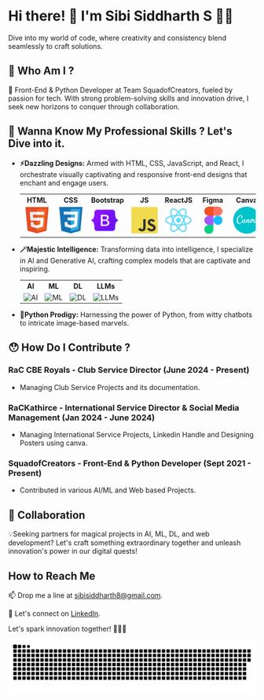 # Hi there! 👋 I'm Sibi Siddharth S 🚀✨

Dive into my world of code, where creativity and consistency blend seamlessly to craft solutions.

## 🫣 Who Am I ?

🚀 Front-End & Python Developer at Team SquadofCreators, fueled by passion for tech. With strong problem-solving skills and innovation drive, I seek new horizons to conquer through collaboration.

## 💼 Wanna Know My Professional Skills ? Let's Dive into it.

  - **⚡Dazzling Designs:** Armed with HTML, CSS, JavaScript, and React, I orchestrate visually captivating and responsive front-end designs that enchant and engage users.

    <table>
      <tr align="center">
        <th>HTML</th>
        <th>CSS</th>
        <th>Bootstrap</th>
        <th>JS</th>
        <th>ReactJS</th>
        <th>Figma</th>
        <th>Canva</th>
      </tr>
      <tr>
        <td><img style="min-width: 55px;" src="https://github.com/devicons/devicon/blob/master/icons/html5/html5-original.svg" title="HTML" alt="HTML" width="55" height="55"/></td>
        <td><img style="min-width: 55px;" src="https://github.com/devicons/devicon/blob/master/icons/css3/css3-original.svg" title="CSS" alt="CSS" width="55" height="55"/></td>
        <td><img style="min-width: 55px;" src="https://github.com/devicons/devicon/blob/master/icons/bootstrap/bootstrap-original.svg" title="Bootstrap" alt="Bootstrap" width="55" height="55"/></td>
        <td><img style="min-width: 55px;" src="https://github.com/devicons/devicon/blob/master/icons/javascript/javascript-original.svg" title="JavaScript" alt="JavaScript" width="55" height="55"/></td>
        <td><img style="min-width: 55px;" src="https://github.com/devicons/devicon/blob/master/icons/react/react-original.svg" title="ReactJS" alt="ReactJS" width="55" height="55"/></td>
        <td><img style="min-width: 55px;" src="https://github.com/devicons/devicon/blob/master/icons/figma/figma-original.svg" title="Figma" alt="Figma" width="55" height="55"/></td>
        <td><img style="min-width: 55px;" src="https://github.com/devicons/devicon/blob/master/icons/canva/canva-original.svg" title="Canva" alt="Canva" width="55" height="55"/></td>
      </tr>
    </table>
    
  - **🪄Majestic Intelligence:** Transforming data into intelligence, I specialize in AI and Generative AI, crafting complex models that are captivate and inspiring.

    <table>
      <tr align="center">
        <th>AI</th>
        <th>ML</th>
        <th>DL</th>
        <th>LLMs</th>
      </tr>
      <tr>
        <td><img src="https://cdn-icons-png.flaticon.com/512/4630/4630645.png" title="AI" alt="AI" width="55" height="55"/></td>
        <td><img src="https://cdn-icons-png.flaticon.com/512/2980/2980560.png" title="ML" alt="ML" width="55" height="55"/></td>
        <td><img src="https://cdn-icons-png.flaticon.com/512/10817/10817412.png" title="DL" alt="DL" width="55" height="55"/></td>
        <td><img src="https://cdn-icons-png.flaticon.com/512/16806/16806660.png" title="LLMs" alt="LLMs" width="55" height="55"/></td>
      </tr>
    </table>
    
  - **🐍Python Prodigy:** Harnessing the power of Python, from witty chatbots to intricate image-based marvels.

## 😯 How Do I Contribute ?

### RaC CBE Royals - Club Service Director (June 2024 - Present)
- Managing Club Service Projects and its documentation.

### RaCKathirce - International Service Director & Social Media Management (Jan 2024 - June 2024)
- Managing International Service Projects, Linkedin Handle and Designing Posters using canva.

### SquadofCreators - Front-End & Python Developer (Sept 2021 - Present)
- Contributed in various AI/ML and Web based Projects.

## 🤝 Collaboration

💡Seeking partners for magical projects in AI, ML, DL, and web development? Let's craft something extraordinary together and unleash innovation's power in our digital quests!

## How to Reach Me

📫 Drop me a line at sibisiddharth8@gmail.com.

🔮 Let's connect on [LinkedIn](https://www.linkedin.com/in/sibisiddharths/).

Let's spark innovation together! 🧙‍♂️✨

<p align="center">
 <img width="1000" src="assets/github-snake.svg" alt="snake"/>
</p>